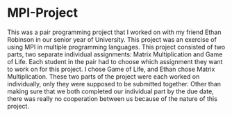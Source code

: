 # MPI-Project

This was a pair programming project that I worked on with my friend Ethan Robinson in our senior year of University. This project was an exercise of using MPI in multiple programming languages. This project consisted of two parts, two separate individual assignments: Matrix Multiplication and Game of Life. Each student in the pair had to choose which assignment they want to work on for this project. I chose Game of Life, and Ethan chose Matrix Multiplication. These two parts of the project were each worked on individually, only they were supposed to be submitted together. Other than making sure that we both completed our individual part by the due date, there was really no cooperation between us because of the nature of this project.
